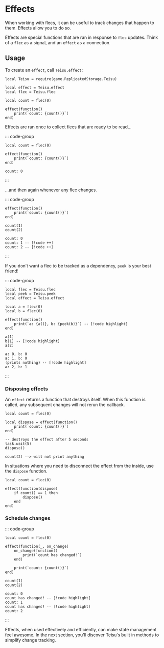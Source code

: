 # Effects

When working with flecs, it can be useful to track changes that happen to them. Effects allow you to do so.

Effects are special functions that are ran in response to `flec` updates. Think of a `flec` as a signal, and an `effect` as a connection.

## Usage

To create an `effect`, call `Teisu.effect`:

```luau{3,8,9,10}
local Teisu = require(game.ReplicatedStorage.Teisu)

local effect = Teisu.effect
local flec = Teisu.flec

local count = flec(0)

effect(function()
    print(`count: {count()}`)
end)
```

Effects are ran once to collect flecs that are ready to be read...

::: code-group

```luau [Luau code]
local count = flec(0)

effect(function()
    print(`count: {count()}`)
end)
```

```luau [Output]
count: 0
```

:::

...and then again whenever any flec changes.

::: code-group

```luau [Luau code]
effect(function()
    print(`count: {count()}`)
end)

count(1)
count(2)
```

```luau [Output]
count: 0
count: 1 -- [!code ++]
count: 2 -- [!code ++]
```

:::

If you don't want a flec to be tracked as a dependency, `peek` is your best friend!

::: code-group

```luau [Luau code]
local flec = Teisu.flec
local peek = Teisu.peek
local effect = Teisu.effect

local a = flec(0)
local b = flec(0)

effect(function()
    print(`a: {a()}, b: {peek(b)}`) -- [!code highlight]
end)

a(1)
b(1) -- [!code highlight]
a(2)
```

```luau [Output]
a: 0, b: 0
a: 1, b: 0
(prints nothing) -- [!code highlight]
a: 2, b: 1
```
:::

### Disposing effects

An `effect` returns a function that destroys itself. When this function is called, any subsequent changes will not rerun the callback.

```luau
local count = flec(0)

local dispose = effect(function()
    print(`count: {count()}`)
end)

-- destroys the effect after 5 seconds
task.wait(5)
dispose()

count(2) --> will not print anything
```

In situations where you need to disconnect the effect from the inside, use the `dispose` function.

```luau
local count = flec(0)

effect(function(dispose)
    if count() == 1 then
        dispose()
    end
end)
```

### Schedule changes

<!--@include: @api/reactivity-core.md{157,160}-->

::: code-group

```luau [Luau code]
local count = flec(0)

effect(function(_, on_change)
    on_change(function()
        print(`count has changed!`)
    end)

    print(`count: {count()}`)
end)

count(1)
count(2)
```

```luau [Output]
count: 0
count has changed! -- [!code highlight]
count: 1
count has changed! -- [!code highlight]
count: 2
```

:::

Effects, when used effectively and efficiently, can make state management feel awesome. In the next section, you'll discover Teisu's built in methods to simplify change tracking.